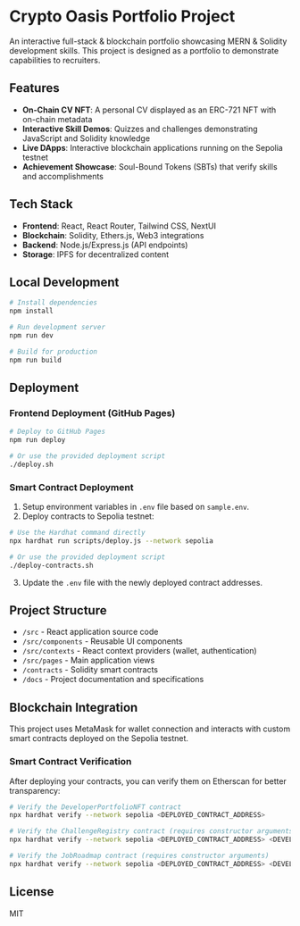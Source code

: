 # Crypto Oasis Portfolio Project

An interactive full-stack & blockchain portfolio showcasing MERN & Solidity development skills. This project is designed as a portfolio to demonstrate capabilities to recruiters.

## Features

- **On-Chain CV NFT**: A personal CV displayed as an ERC-721 NFT with on-chain metadata
- **Interactive Skill Demos**: Quizzes and challenges demonstrating JavaScript and Solidity knowledge
- **Live DApps**: Interactive blockchain applications running on the Sepolia testnet
- **Achievement Showcase**: Soul-Bound Tokens (SBTs) that verify skills and accomplishments

## Tech Stack

- **Frontend**: React, React Router, Tailwind CSS, NextUI
- **Blockchain**: Solidity, Ethers.js, Web3 integrations
- **Backend**: Node.js/Express.js (API endpoints)
- **Storage**: IPFS for decentralized content

## Local Development

```bash
# Install dependencies
npm install

# Run development server
npm run dev

# Build for production
npm run build
```

## Deployment

### Frontend Deployment (GitHub Pages)

```bash
# Deploy to GitHub Pages
npm run deploy

# Or use the provided deployment script
./deploy.sh
```

### Smart Contract Deployment

1. Setup environment variables in `.env` file based on `sample.env`.
2. Deploy contracts to Sepolia testnet:

```bash
# Use the Hardhat command directly
npx hardhat run scripts/deploy.js --network sepolia

# Or use the provided deployment script
./deploy-contracts.sh
```

3. Update the `.env` file with the newly deployed contract addresses.

## Project Structure

- `/src` - React application source code
- `/src/components` - Reusable UI components
- `/src/contexts` - React context providers (wallet, authentication)
- `/src/pages` - Main application views
- `/contracts` - Solidity smart contracts
- `/docs` - Project documentation and specifications

## Blockchain Integration

This project uses MetaMask for wallet connection and interacts with custom smart contracts deployed on the Sepolia testnet.

### Smart Contract Verification

After deploying your contracts, you can verify them on Etherscan for better transparency:

```bash
# Verify the DeveloperPortfolioNFT contract
npx hardhat verify --network sepolia <DEPLOYED_CONTRACT_ADDRESS>

# Verify the ChallengeRegistry contract (requires constructor arguments)
npx hardhat verify --network sepolia <DEPLOYED_CONTRACT_ADDRESS> <DEVELOPER_NFT_ADDRESS>

# Verify the JobRoadmap contract (requires constructor arguments)
npx hardhat verify --network sepolia <DEPLOYED_CONTRACT_ADDRESS> <DEVELOPER_NFT_ADDRESS>
```

## License

MIT
